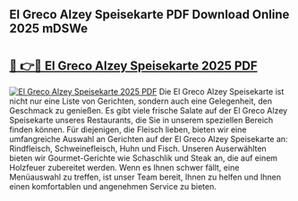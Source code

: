 ## El Greco Alzey Speisekarte PDF Download Online 2025 mDSWe

# <h2><a href="http://gc8ugc.nevu.top/?p=El+Greco+Alzey+Speisekarte">🔗 👉🔴 El Greco Alzey Speisekarte 2025 PDF</a></h2>

[![El Greco Alzey Speisekarte 2025 PDF](https://i.imgur.com/dBaPXMq.png)](http://gc8ugc.nevu.top/?p=El+Greco+Alzey+Speisekarte)
Die El Greco Alzey Speisekarte ist nicht nur eine Liste von Gerichten, sondern auch eine Gelegenheit, den Geschmack zu genießen. Es gibt viele frische Salate auf der El Greco Alzey Speisekarte unseres Restaurants, die Sie in unserem speziellen Bereich finden können. Für diejenigen, die Fleisch lieben, bieten wir eine umfangreiche Auswahl an Gerichten auf der El Greco Alzey Speisekarte an: Rindfleisch, Schweinefleisch, Huhn und Fisch. Unseren Auserwählten bieten wir Gourmet-Gerichte wie Schaschlik und Steak an, die auf einem Holzfeuer zubereitet werden. Wenn es Ihnen schwer fällt, eine Menüauswahl zu treffen, ist unser Team bereit, Ihnen zu helfen und Ihnen einen komfortablen und angenehmen Service zu bieten.
